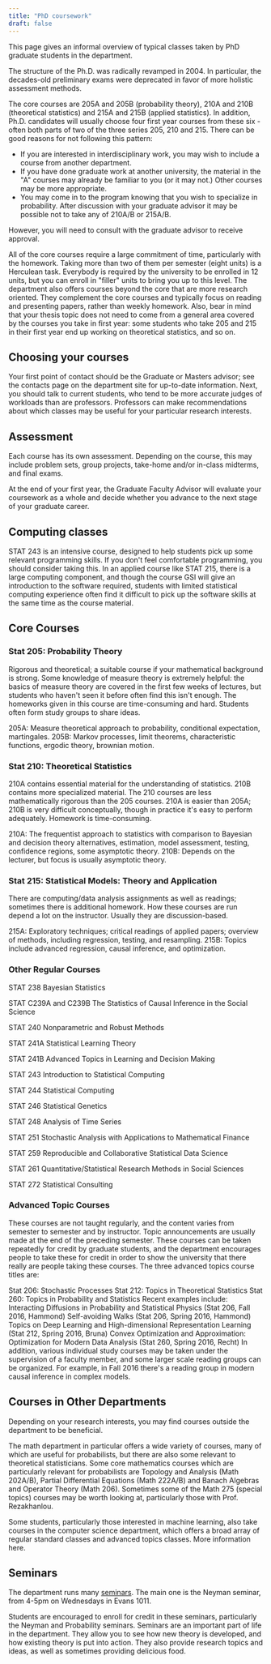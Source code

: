 ```yaml
---
title: "PhD coursework"
draft: false
---
```


This page gives an informal overview of typical classes taken by PhD graduate students in the department.

The structure of the Ph.D. was radically revamped in 2004. In particular, the decades-old preliminary exams were deprecated in favor of more holistic assessment methods.

The core courses are 205A and 205B (probability theory), 210A and 210B (theoretical statistics) and 215A and 215B (applied statistics). In addition, Ph.D. candidates will usually choose four first year courses from these six - often both parts of two of the three series 205, 210 and 215. There can be good reasons for not following this pattern:

- If you are interested in interdisciplinary work, you may wish to include a course from another department.
- If you have done graduate work at another university, the material in the "A" courses may already be familiar to you (or it may not.) Other courses may be more appropriate.
- You may come in to the program knowing that you wish to specialize in probability. After discussion with your graduate advisor it may be possible not to take any of 210A/B or 215A/B.

However, you will need to consult with the graduate advisor to receive approval.

All of the core courses require a large commitment of time, particularly with the homework. Taking more than two of them per semester (eight units) is a Herculean task. Everybody is required by the university to be enrolled in 12 units, but you can enroll in "filler" units to bring you up to this level. The department also offers courses beyond the core that are more research oriented. They complement the core courses and typically focus on reading and presenting papers, rather than weekly homework. Also, bear in mind that your thesis topic does not need to come from a general area covered by the courses you take in first year: some students who take 205 and 215 in their first year end up working on theoretical statistics, and so on.


## Choosing your courses

Your first point of contact should be the Graduate or Masters advisor; see the contacts page on the department site for up-to-date information. Next, you should talk to current students, who tend to be more accurate judges of workloads than are professors. Professors can make recommendations about which classes may be useful for your particular research interests.

## Assessment

Each course has its own assessment. Depending on the course, this may include problem sets, group projects, take-home and/or in-class midterms, and final exams.

At the end of your first year, the Graduate Faculty Advisor will evaluate your coursework as a whole and decide whether you advance to the next stage of your graduate career.

## Computing classes

STAT 243 is an intensive course, designed to help students pick up some relevant programming skills. If you don't feel comfortable programming, you should consider taking this. In an applied course like STAT 215, there is a large computing component, and though the course GSI will give an introduction to the software required, students with limited statistical computing experience often find it difficult to pick up the software skills at the same time as the course material.

## Core Courses

### Stat 205: Probability Theory

Rigorous and theoretical; a suitable course if your mathematical background is strong. Some knowledge of measure theory is extremely helpful: the basics of measure theory are covered in the first few weeks of lectures, but students who haven't seen it before often find this isn't enough. The homeworks given in this course are time-consuming and hard. Students often form study groups to share ideas.

205A: Measure theoretical approach to probability, conditional expectation, martingales. 205B: Markov processes, limit theorems, characteristic functions, ergodic theory, brownian motion.

### Stat 210: Theoretical Statistics

210A contains essential material for the understanding of statistics. 210B contains more specialized material. The 210 courses are less mathematically rigorous than the 205 courses. 210A is easier than 205A; 210B is very difficult conceptually, though in practice it's easy to perform adequately. Homework is time-consuming.

210A: The frequentist approach to statistics with comparison to Bayesian and decision theory alternatives, estimation, model assessment, testing, confidence regions, some asymptotic theory. 210B: Depends on the lecturer, but focus is usually asymptotic theory.

### Stat 215: Statistical Models: Theory and Application

There are computing/data analysis assignments as well as readings; sometimes there is additional homework. How these courses are run depend a lot on the instructor. Usually they are discussion-based.

215A: Exploratory techniques; critical readings of applied papers; overview of methods, including regression, testing, and resampling. 215B: Topics include advanced regression, causal inference, and optimization.

### Other Regular Courses

STAT 238 Bayesian Statistics

STAT C239A and C239B The Statistics of Causal Inference in the Social Science

STAT 240 Nonparametric and Robust Methods

STAT 241A Statistical Learning Theory

STAT 241B Advanced Topics in Learning and Decision Making

STAT 243 Introduction to Statistical Computing

STAT 244 Statistical Computing

STAT 246 Statistical Genetics

STAT 248 Analysis of Time Series

STAT 251 Stochastic Analysis with Applications to Mathematical Finance

STAT 259 Reproducible and Collaborative Statistical Data Science

STAT 261 Quantitative/Statistical Research Methods in Social Sciences

STAT 272 Statistical Consulting

### Advanced Topic Courses

These courses are not taught regularly, and the content varies from semester to semester and by instructor. Topic announcements are usually made at the end of the preceding semester. These courses can be taken repeatedly for credit by graduate students, and the department encourages people to take these for credit in order to show the university that there really are people taking these courses. The three advanced topics course titles are:

Stat 206: Stochastic Processes
Stat 212: Topics in Theoretical Statistics
Stat 260: Topics in Probability and Statistics
Recent examples include:
Interacting Diffusions in Probability and Statistical Physics (Stat 206, Fall 2016, Hammond)
Self-avoiding Walks (Stat 206, Spring 2016, Hammond)
Topics on Deep Learning and High-dimensional Representation Learning (Stat 212, Spring 2016, Bruna)
Convex Optimization and Approximation: Optimization for Modern Data Analysis (Stat 260, Spring 2016, Recht)
In addition, various individual study courses may be taken under the supervision of a faculty member, and some larger scale reading groups can be organized. For example, in Fall 2016 there's a reading group in modern causal inference in complex models.

## Courses in Other Departments

Depending on your research interests, you may find courses outside the department to be beneficial.

The math department in particular offers a wide variety of courses, many of which are useful for probabilists, but there are also some relevant to theoretical statisticians. Some core mathematics courses which are particularly relevant for probabilists are Topology and Analysis (Math 202A/B), Partial Differential Equations (Math 222A/B) and Banach Algebras and Operator Theory (Math 206). Sometimes some of the Math 275 (special topics) courses may be worth looking at, particularly those with Prof. Rezakhanlou.


Some students, particularly those interested in machine learning, also take courses in the computer science department, which offers a broad array of regular standard classes and advanced topics classes. More information here.

## Seminars

The department runs many [seminars](http://statistics.berkeley.edu/research/seminars). The main one is the Neyman seminar, from 4-5pm on Wednesdays in Evans 1011.

Students are encouraged to enroll for credit in these seminars, particularly the Neyman and Probability seminars. Seminars are an important part of life in the department. They allow you to see how new theory is developed, and how existing theory is put into action. They also provide research topics and ideas, as well as sometimes providing delicious food.
